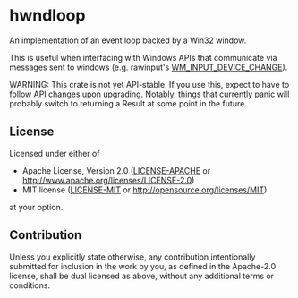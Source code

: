 hwndloop
========

An implementation of an event loop backed by a Win32 window.

This is useful when interfacing with Windows APIs that communicate via messages
sent to windows (e.g. rawinput's [WM_INPUT_DEVICE_CHANGE](https://docs.microsoft.com/en-us/windows/desktop/inputdev/wm-input-device-change)).

WARNING: This crate is not yet API-stable. If you use this, expect to have to
follow API changes upon upgrading. Notably, things that currently panic will
probably switch to returning a Result at some point in the future.

## License

Licensed under either of

 * Apache License, Version 2.0
   ([LICENSE-APACHE](LICENSE-APACHE) or http://www.apache.org/licenses/LICENSE-2.0)
 * MIT license
   ([LICENSE-MIT](LICENSE-MIT) or http://opensource.org/licenses/MIT)

at your option.

## Contribution

Unless you explicitly state otherwise, any contribution intentionally submitted
for inclusion in the work by you, as defined in the Apache-2.0 license, shall be
dual licensed as above, without any additional terms or conditions.
